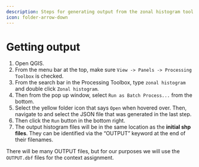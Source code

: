 ```yaml
---
description: Steps for generating output from the zonal histogram tool in QGIS.
icon: folder-arrow-down
---
```


# Getting output

1. Open QGIS.
2. From the menu bar at the top, make sure `View -> Panels -> Processing Toolbox` is checked.
3. From the search bar in the Processing Toolbox, type `zonal histogram` and double click `Zonal histogram`.&#x20;
4. Then from the pop up window, select `Run as Batch Process...` from the bottom.&#x20;
5. Select the yellow folder icon that says `Open` when hovered over. Then, navigate to and select the JSON file that was generated in the last step.
6. Then click the `Run` button in the bottom right.
7. The output histogram files will be in the same location as the **initial shp files**. They can be identified via the “OUTPUT” keyword at the end of their filenames.

There will be many OUTPUT files, but for our purposes we will use the `OUTPUT.dbf` files for the context assignment.
